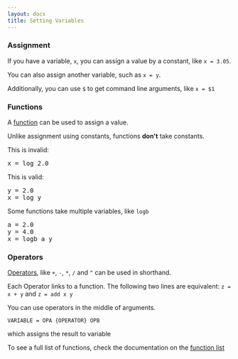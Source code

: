 ```yaml
---
layout: docs
title: Setting Variables
---
```


### Assignment

If you have a variable, `x`, you can assign a value by a constant, like `x = 3.05`.

You can also assign another variable, such as `x = y`.

Additionally, you can use `$` to get command line arguments, like `x = $1`

### Functions

A [function]({{site.ezc_docs}}/functions/) can be used to assign a value.

Unlike assignment using constants, functions **don't** take constants.

This is invalid:

<pre>
x = log 2.0
</pre>

This is valid:

<pre>
y = 2.0
x = log y
</pre>

Some functions take multiple variables, like `logb`

<pre>
a = 2.0
y = 4.0
x = logb a y
</pre>

### Operators

[Operators]({{site.ezc_docs}}/operators/), like `+`, `-`, `*`, `/` and `^` can be used in shorthand.

Each Operator links to a function. The following two lines are equivalent: `z = x + y` and `z = add x y`

You can use operators in the middle of arguments.

`VARIABLE = OPA {OPERATOR} OPB`

which assigns the result to variable

To see a full list of functions, check the documentation on the [function list]({{site.ezc_docs}}/functions/list.html)